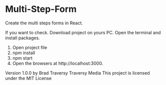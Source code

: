 # Multi-Step-Form

Create the multi steps forms in React.

If you want to check. Download project on yours PC. Open the terminal and install packages.

   1. Open project file
   2. npm install
   3. npm start
   4. Open the browsers at http://localhost:3000.
   
Version 1.0.0 by Brad Traversy Traversy Media This project is licensed under the MIT License
    
